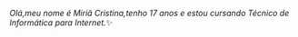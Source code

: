 _Olá,meu nome é Miriã Cristina,tenho 17 anos e estou cursando Técnico de Informática para Internet._:sparkles:

<!---
miicristina/miicristina is a ✨ special ✨ repository because its `README.md` (this file) appears on your GitHub profile.
You can click the Preview link to take a look at your changes.
--->
